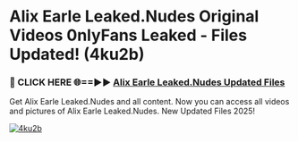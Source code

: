 # Alix Earle Leaked.Nudes Original Videos 0nlyFans Leaked - Files Updated! (4ku2b)

<h3>🔴 CLICK HERE 🌐==►► <a href="https://tinyurl.com/y5r63du9" rel="nofollow">Alix Earle Leaked.Nudes Updated Files</a></h3>

Get Alix Earle Leaked.Nudes and all content. Now you can access all videos and pictures of Alix Earle Leaked.Nudes. New Updated Files 2025!

[![4ku2b](https://i.imgur.com/UVo9nyh.gif)](https://tinyurl.com/y5r63du9)